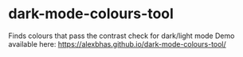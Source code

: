 # dark-mode-colours-tool
Finds colours that pass the contrast check for dark/light mode
Demo available here: https://alexbhas.github.io/dark-mode-colours-tool/
